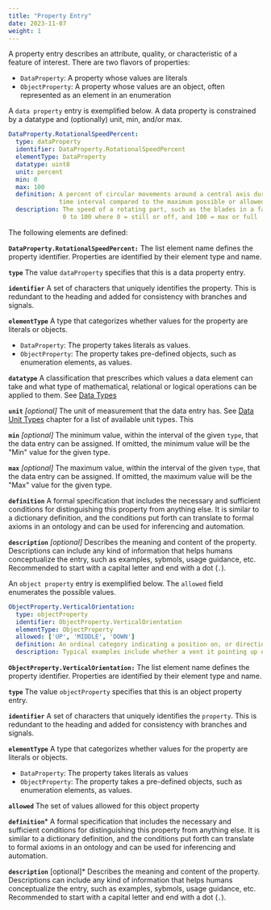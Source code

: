 ```yaml
---
title: "Property Entry"
date: 2023-11-07
weight: 1
---
```


A property entry describes an attribute, quality, or characteristic of a feature of interest. There are two flavors of properties:
- ```DataProperty```: A property whose values are literals
- ```ObjectProperty```: A property whose values are an object, often represented as an element in an enumeration

A ```data property``` entry is exemplified below.  A data property is constrained by a datatype and (optionally) unit, min, and/or max.

```YAML
DataProperty.RotationalSpeedPercent:
  type: dataProperty
  identifier: DataProperty.RotationalSpeedPercent
  elementType: DataProperty
  datatype: uint8
  unit: percent
  min: 0
  max: 100
  definition: A percent of circular movements around a central axis during a particular
              time interval compared to the maximum possible or allowed
  description: The speed of a rotating part, such as the blades in a fan, on a scale of
               0 to 100 where 0 = still or off, and 100 = max or full
```

The following elements are defined:

**`DataProperty.RotationalSpeedPercent:`**
The list element name defines the property identifier.  Properties are identified by their element type and name.  

**```type```**
The value ```dataProperty``` specifies that this is a data property entry.

**```identifier```**
A set of characters that uniquely identifies the property.  This is redundant to the heading and added for consistency with branches and signals.

**```elementType```**
A type that categorizes whether values for the property are literals or objects.
- ```DataProperty```: The property takes literals as values.
- ```ObjectProperty```: The property takes pre-defined objects, such as enumeration elements, as values.

**```datatype```**
A classification that prescribes which values a data element can take and what type of mathematical, relational or logical operations 
can be applied to them.  See [Data Types](/vehicle_signal_specification/rule_set/data_entry/data_types/)

**```unit```** *[optional]*
The unit of measurement that the data entry has. See [Data Unit Types](/vehicle_signal_specification/rule_set/data_entry/data_unit_types/)
chapter for a list of available unit types. This

**```min```** *[optional]*
The minimum value, within the interval of the given ```type```, that the
data entry can be assigned.
If omitted, the minimum value will be the "Min" value for the given type.

**```max```** *[optional]*
The maximum value, within the interval of the given ```type```, that the
data entry can be assigned.
If omitted, the maximum value will be the "Max" value for the given type.

**```definition```**
A formal specification that includes the necessary and sufficient conditions for distinguishing this property from anything else.  It is similar to a dictionary definition, and the conditions put forth can translate to formal axioms in an ontology and can be used for inferencing and automation.

**```description```** *[optional]*
Describes the meaning and content of the property.  Descriptions can include any kind of information that helps humans conceptualize the entry, such as examples, sybmols, usage guidance, etc.
Recommended to start with a capital letter and end with a dot (`.`).

An ```object property``` entry is exemplified below.  The ```allowed``` field enumerates the possible values.

```YAML
ObjectProperty.VerticalOrientation:
  type: objectProperty
  identifier: ObjectProperty.VerticalOrientation
  elementType: ObjectProperty
  allowed: ['UP', 'MIDDLE', 'DOWN']
  definition: An ordinal category indicating a position on, or direction of, the z (vertical) axis
  description: Typical examples include whether a vent it pointing up or down, or the pitch of a vehicle
```
**`ObjectProperty.VerticalOrientation:`**
The list element name defines the property identifier.  Properties are identified by their element type and name.  

**```type```**
The value ```objectProperty``` specifies that this is an object property entry.

**```identifier```** 
A set of characters that uniquely identifies the ```property```.  This is redundant to the heading and added for consistency with branches and signals.

**```elementType```** 
A type that categorizes whether values for the property are literals or objects.
- ```DataProperty```: The property takes literals as values
- ```ObjectProperty```: The property takes a pre-defined objects, such as enumeration elements, as values.

**```allowed```** 
The set of values allowed for this object property

**```definition```***
A formal specification that includes the necessary and sufficient conditions for distinguishing this property from anything else.  It is similar to a dictionary definition, and the conditions put forth can translate to formal axioms in an ontology and can be used for inferencing and automation.

**```description```** [optional]* 
Describes the meaning and content of the property.  Descriptions can include any kind of information that helps humans conceptualize the entry, such as examples, sybmols, usage guidance, etc.
Recommended to start with a capital letter and end with a dot (`.`).

